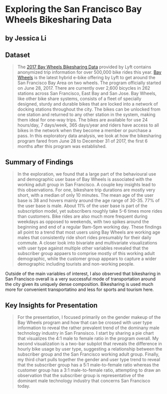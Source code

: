 # Exploring the San Francisco Bay Wheels Bikesharing Data
## by Jessica Li


## Dataset

> The [2017 Bay Wheels Bikesharing Data](https://www.lyft.com/bikes/bay-wheels/system-data) 
provided by Lyft contains anonymized trip information for over 500,000 bike rides this year. 
[Bay Wheels](https://blog.lyft.com/posts/introducing-bay-wheels-new-bikes-and-a-new-name) is 
the latest hybrid e-bike offering by Lyft to get around the San Francisco Bay Area on two wheels. 
The program officially started on June 28, 2017. There are currently over 2,600 bicycles in 262 
stations across San Francisco, East Bay and San Jose. Bay Wheels, like other bike share systems, 
consists of a fleet of specially designed, sturdy and durable bikes that are locked into a network 
of docking stations throughout the city. The bikes can be unlocked from one station and returned 
to any other station in the system, making them ideal for one-way trips. The bikes are available 
for use 24 hours/day, 7 days/week, 365 days/year and riders have access to all bikes in the network 
when they become a member or purchase a pass. In this exploratory data analysis, we look at how 
the bikesharing program fared from June 28 to December 31 of 2017, the first 6 months after this 
program was established. 


## Summary of Findings

> In the exploration, we found that a large part of the behavioural use and demographic user base 
of Bay Wheels is associated with the working adult group in San Francisco. A couple key insights lead
to this observations. For one, bikeshare trip durations are mostly very short, with a median of only 
10 minutes. The mean age of the user base is 38 and hovers mainly around the age range of 30-35. 
77% of the user base is male. About 11% of the user base is part of the subscription model, yet
subscribers roughly take 5-6 times more rides than customers. Bike rides are also much more frequent
during weekdays as opposed to weekends, with two spikes around the beginning and end of a regular 9am-5pm 
working day. These findings all point to a trend that most users using Bay Wheels are working age males
that consistently ride short rides presumably for their daily commute. A closer look into bivariate and
multivariate visualizations with user type against multiple other variables revealed that the subscriber
group appaers to comprise mostly of this working adult demographic, while the customer group appears
to capture a wider demographic including tourists and non-working people.


Outside of the main variables of interest, I also observed that bikesharing in San Francisco overall
is a very successful mode of transportation around the city given its uniquely dense composition. 
Bikesharing is used much more for convenient transportatino and less for sports and tourism here.

## Key Insights for Presentation

> For the presentation, I focused primarily on the gender makeup of the Bay Wheels program and
how that can be crossed with user type information to reveal the rather prevalent trend of the
dominany male technology industry in San Fransisco. I start by sharing a pie chart that visualizes
the 4:1 male to female ratio in the program overall. My second visualization is a two-bar 
subplot that reveals the difference in hourly bike usage by user type, suggesting a relationship
between the subscriber group and the San Francisco working adult group. Finally, my third chart
pulls together the gender and user type trend to reveal that the subscriber group has a 5:1
male-to-female ratio whereas the customer group has a 3:1 male-to-female ratio, attempting to 
draw an observation that the subscriber group is representative of the dominant male technology
industry that concerns San Francisco today.